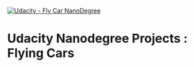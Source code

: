 [![Udacity - Fly Car NanoDegree](https://s3.amazonaws.com/udacity-sdc/github/shield-carnd.svg)](http://www.udacity.com/flying-car-nanodegree--nd787)

# Udacity Nanodegree Projects : Flying Cars
